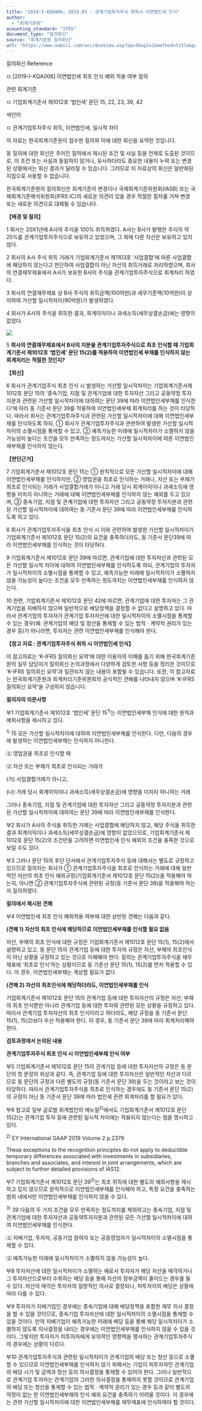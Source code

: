 ```yaml
---
title: "2019-I-KQA006, 2019.03 - 관계기업투자주식 취득시 이연법인세 인식"
author:
  - "회계기준원"
acounting_standard: "IFRS"
document_type: "질의회신"
source: "회계기준원 질의회신"
url: "https://www.samili.com/acc/QnaView.asp?op=3&op2=1&method=title&group=2122-15;1&orgcode=0&searchword=&page=7&code=2019%2DI%2DKQA006%3A20190318"
---
```

질의회신 Reference

ㅁ \[2019-I-KQA006\] 이연법인세 최초 인식 예외 적용 여부 질의

관련 회계기준

ㅁ 기업회계기준서 제1012호 ‘법인세’ 문단 15, 22, 23, 39, 42

색인어

ㅁ 관계기업투자주식 취득, 이연법인세, 일시적 차이

  

이 자료는 한국회계기준원이 접수한 질의와 이에 대한 회신을 요약한 것입니다.

동 질의에 대한 회신은 주어진 질의에서 제시된 조건 및 사실 등을 전제로 도출된 것이므로, 이 조건 또는 사실과 동일하지 않거나, 유사하더라도 중요한 내용이 누락 또는 변경된 상황에서는 회신 결과가 달라질 수 있습니다. 그러므로 이 자료상의 회신은 일반화된 지침으로 사용할 수 없습니다.

한국회계기준원의 질의회신은 회계기준의 변경이나 국제회계기준위원회(IASB) 또는 국제회계기준해석위원회(IFRS IC)의 새로운 의견이 있을 경우 적절한 절차를 거쳐 변경 또는 새로운 의견으로 대체될 수 있습니다.

  
  

**【배경 및 질의】**

1 회사는 20X1년에 A사의 주식을 100% 취득하였다. A사는 B사가 발행한 주식의 약 25%를 관계기업투자주식으로 보유하고 있었으며, 그 외에 다른 자산은 보유하고 있지 않다.

  

2 회사의 A사 주식 취득 거래가 기업회계기준서 제1103호 ‘사업결합’에 따른 사업결합에 해당하지 않는다고 판단하여 사업결합이 아닌 자산의 취득거래로 처리하였으며, 회사의 연결재무제표에서 A사가 보유한 B사의 주식을 관계기업투자주식으로 회계처리 하였다.

  

3 회사의 연결재무제표 상 B사 주식의 취득금액(100억원)과 세무기준액(10억원)이 상이하여 가산할 일시적차이(90억원)가 발생하였다.

  

4 회사가 A사의 주식을 취득한 결과, 회계이익이나 과세소득(세무상결손금)에는 영향이 없었다.

  

![](https://www.samili.com/mImage/etc/organ/2019/2019-I-KQA006.gif)

  

5 **회사의 연결재무제표에서 B사의 지분을 관계기업투자주식으로 최초 인식할 때 기업회계기준서 제1012호 ‘법인세’ 문단 15(2)를 적용하여 이연법인세 부채를 인식하지 않는 회계처리는 적절한 것인지?**

  
  

**【회신】**

6 회사가 관계기업주식 최초 인식 시 발생하는 가산할 일시적차이는 기업회계기준서제1012호 문단 15의 ‘종속기업, 지점 및 관계기업에 대한 투자자산 그리고 공동약정 투자지분과 관련된 가산할 일시적차이에 대하여는 문단 39에 따라 이연법인세부채를 인식한다’에 따라 동 기준서 문단 39를 적용하여 이연법인세부채 회계처리를 하는 것이 타당하다. 따라서 회사는 관계기업투자주식과 관련된 가산할 일시적차이에 대해 이연법인세부채를 인식하도록 하되, ① 회사가 관계기업투자주식과 관련하여 발생한 가산할 일시적차이의 소멸시점을 통제할 수 있고, ② 예측가능한 미래에 일시적차이가 소멸하지 않을 가능성이 높다는 조건을 모두 만족하는 정도까지는 가산할 일시적차이에 따른 이연법인세부채를 인식하지 않는다.

  
  

**【판단근거】**

7 기업회계기준서 제1012호 문단 15는 ① 원칙적으로 모든 가산할 일시적차이에 대해 이연법인세부채를 인식하지만, ② 영업권을 최초로 인식하는 거래나, 자산 또는 부채가 최초로 인식되는 거래가 사업결합거래가 아니고 거래 당시 회계이익이나 과세소득에 영향을 미치지 아니하는 거래에 대해 이연법인세부채를 인식하지 않는 예외를 두고 있으며, ③ 종속기업, 지점 및 관계기업에 대한 투자자산 그리고 공동약정 투자지분과 관련된 가산할 일시적차이에 대하여는 동 기준서 문단 39에 따라 이연법인세부채를 인식하도록 하고 있다.

  

8 회사가 관계기업투자주식을 최초 인식 시 이와 관련하여 발생한 가산할 일시적차이가 기업회계기준서 제1012호 문단 15(2)의 요건을 충족하더라도, 동 기준서 문단39에 따라 이연법인세부채를 인식하는 것이 타당하다.

  

9 기업회계기준서 제1012호 문단 39에 따르면, 관계기업에 대한 투자자산과 관련된 모든 가산할 일시적 차이에 대하여 이연법인세부채를 인식하도록 하되, 관계기업의 투자자가 일시적차이의 소멸시점을 통제할 수 있고, 예측가능한 미래에 일시적차이가 소멸하지 않을 가능성이 높다는 조건을 모두 만족하는 정도까지는 이연법인세부채를 인식하지 않는다.

  

10 한편, 기업회계기준서 제1012호 문단 42에 따르면, 관계기업에 대한 투자자는 그 관계기업을 지배하지 않으며 일반적으로 배당정책을 결정할 수 없다고 설명하고 있다. 따라서 관계기업의 투자자가 관계기업 투자자산에 대한 일시적차이의 소멸시점을 통제할 수 있는 경우(예: 관계기업의 배당 및 청산을 통제할 수 있는 법적ㆍ계약적 권리가 있는 경우 등)가 아니라면, 투자자는 관련 이연법인세부채를 인식해야 한다.

  

**【참고 자료 : 관계기업투자주식 취득 시 이연법인세 인식】**

이 참고자료는 ‘K-IFRS 질의회신 요약’에 대한 이용자의 이해를 돕기 위해 한국회계기준원의 실무 담당자가 질의회신 논의과정에서 다양하게 검토한 사항 등을 정리한 것이므로 ‘K-IFRS 질의회신 요약'과 일관되지 않는 내용이 포함될 수 있습니다. 또한, 이 참고자료는 한국회계기준원과 회계처리기준위원회의 공식적인 견해를 나타내지 않으며 ‘K-IFRS 질의회신 요약'을 구성하지 않습니다.

  

**질의자의 의문사항**

  

부1 기업회계기준서 제1012호 ‘법인세’ 문단 15<sup>1)</sup>는 이연법인세부채 인식에 대한 원칙과 예외사항을 제시하고 있다.

<sup>1)</sup> 15 모든 가산할 일시적차이에 대하여 이연법인세부채를 인식한다. 다만, 다음의 경우에 발생하는 이연법인세부채는 인식하지 아니한다.

⑴ 영업권을 최초로 인식할 때

⑵ 자산 또는 부채가 최초로 인식되는 거래가

(가) 사업결합거래가 아니고,

(나) 거래 당시 회계이익이나 과세소득(세무상결손금)에 영향을 미치지 아니하는 거래

그러나 종속기업, 지점 및 관계기업에 대한 투자자산 그리고 공동약정 투자지분과 관련된 가산할 일시적차이에 대하여는 문단 39에 따라 이연법인세부채를 인식한다.

  

부2 회사가 A사의 주식을 취득한 거래는 사업결합에 해당하지 않고, 해당 주식을 취득한 결과 회계이익이나 과세소득(세무상결손금)에 영향이 없었으므로, 기업회계기준서 제1012호 문단 15(2)의 조건만을 고려하면 이연법인세 인식 예외의 조건을 충족한 것으로 보일 수도 있다.

  

부3 그러나 문단 15의 후단 단서에서 관계기업투자주식 등에 대해서는 별도로 규정하고 있으므로 질의자는 회사가 ① 관계기업투자주식을 최초로 인식하는 거래에 대해 일반적인 자산의 최초 인식 예외규정(기업회계기준서 제1012호 문단 15(2))을 적용해야 하는지, 아니면 ② 관계기업투자주식에 관련된 규정(동 기준서 문단 39)을 적용해야 하는지 질의하였다.

  

**질의에서 제시된 견해**

  

부4 이연법인세 최초 인식 예외적용 여부에 대한 상반된 견해는 다음과 같다.

  

**(견해 1) 자산의 최초 인식에 해당하므로 이연법인세부채를 인식할 필요 없음**

  

자산, 부채의 최초 인식에 대한 규정은 기업회계기준서 제1012호 문단 15(1), 15(2)에서 설명하고 있고, 동 문단 15의 관계기업 등에 대한 투자의 규정은 자산, 부채의 최초인식이 아닌 상황을 규정하고 있는 것으로 이해해야 한다. 질의는 관계기업투자주식을 재무제표에 ‘최초로 인식’하는 상황이므로 동 기준선 문단 15(1), 15(2)를 먼저 적용할 수 있다. 이 경우, 이연법인세부채는 계상할 필요가 없다.

  

**(견해 2) 자산의 최초인식에 해당하더라도, 이연법인세부채를 인식**

  

기업회계기준서 제1012호 문단 15의 관계기업 등에 대한 투자자산의 규정은 자산, 부채의 최초 인식뿐만 아니라 관계기업 등에 대한 투자와 관련된 모든 상황을 규정하고 있다. 따라서 관계기업 투자자산의 최초 인식이라고 하더라도, 해당 규정을 동 기준서 문단 15(1), 15(2)보다 우선 적용해야 한다. 이 경우, 동 기준서 문단 39에 따라 회계처리해야 한다.

  

**검토과정에서 논의된 내용**

  

**관계기업투자주식 최초 인식 시 이연법인세부채 인식 여부**

  

부5 기업회계기준서 제1012호 문단 15의 관계기업 등에 대한 투자자산의 규정은 동 문단의 첫 문장의 위상과 같다. 즉, 관계기업 등에 대한 투자자산은 일반적인 자산과 다르므로 동 문단의 규정과 다른 별도의 규정(동 기준서 문단 39)을 두는 것이라고 보는 것이 타당하다. 따라서 관계기업투자주식을 최초로 인식하는 경우에도 동 기준서 문단 15(2)의 규정이 아닌 동 기준서 문단 39에 따라 법인세 관련 회계처리를 할 필요가 있다.

  

부6 참고로 일부 글로벌 회계법인의 매뉴얼<sup>2)</sup>에서도 기업회계기준서 제1012호 문단15(2)는 관계기업 투자 등에 관련된 일시적 차이에는 적용되지 않는다는 점을 명시하고 있다.

<sup>2)</sup> EY International GAAP 2019 Volume 2 p.2379

These exceptions to the recognition principles do not apply to deductible temporary differences associated with investments in subsidiaries, branches and associates, and interest in joint arrangements, which are subject to further detailed provisions of IAS12.

  

부7 기업회계기준서 제1012호 문단 39<sup>3)</sup>는 최초 취득에 대한 별도의 예외사항을 제시하고 있지 않으므로 원칙적으로 이연법인세부채를 인식해야 하고, 특정 요건을 충족하는 범위 내에서만 이연법인세부채를 인식하지 않을 수 있다.

<sup>3)</sup> 39 다음의 두 가지 조건을 모두 만족하는 정도까지를 제외하고는 종속기업, 지점 및 관계기업에 대한 투자자산과 공동약투자지분과 관련된 모든 가산할 일시적차이에 대하여 이연법인세부채를 인식한다.

⑴ 지배기업, 투자자, 공동기업 참여자 또는 공동영업자가 일시적차이의 소멸시점을 통제할 수 있다.

⑵ 예측가능한 미래에 일시적차이가 소멸하지 않을 가능성이 높다.

  

부8 투자자산에 대한 일시적차이가 소멸하는 예로서 투자자가 해당 자산을 매각하거나 그 투자자산으로부터 수취하는 배당 등을 통해 자산의 장부금액이 줄어드는 경우를 들 수 있다. 자산의 매각은 투자자의 일방적인 의사로 결정되나, 피투자자의 배당은 상황에 따라 다를 수 있다.

  

부9 투자자가 지배기업인 경우에는 종속기업에 대해 배당정책을 포함한 재무 의사 결정을 할 수 있을 것이므로, 종속기업 투자자산에 대한 일시적차이의 소멸시점을 통제할 수 있을 것이다. 만약 지배기업이 예측가능한 미래에 배당 등을 통해 해당 일시적차이가 소멸하지 않도록 의사결정을 내리는 경우에는 이연법인세부채를 인식하지 않을 수 있을 것이다. 그렇지만 투자자가 피투자자에게 유의적인 영향력을 행사하는 관계기업투자주식의 경우에는 상황이 다르다.

  

부10 관계기업투자주식과 관련된 일시적차이가 관계기업의 배당 또는 청산 등으로 소멸할 수 있으므로 이연법인세부채를 인식하지 않기 위해서는 기업이 피투자자인 관계기업의 배당 시기 및 금액과 청산 등의 의사결정을 통제할 수 있어야 한다. 그러나 일반적으로 관계기업 투자자는 관계기업의 그러한 의사결정을 통제하지 못할 것이므로 관계기업의 배당 또는 청산을 통제할 수 있는 법적ㆍ계약적 권리가 있는 경우 등과 같이 별도의 약정이 없는 한 이연법인세부채의 인식 예외 요건을 충족하기 어려울 것이다. 이 경우에는 관련 가산할 일시적차이에 대한 이연법인세부채를 재무제표에 인식하여야 할 것이다.
